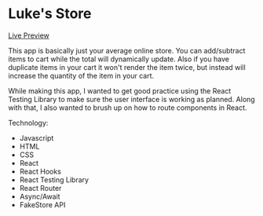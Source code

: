# Luke's Store

[Live Preview](https://luhook04.github.io/lukes-store/)

This app is basically just your average online store. You can add/subtract items to cart while the total will dynamically update. Also if you have duplicate items in your cart it won't render the item twice, but instead will increase the quantity of the item in your cart. 

While making this app, I wanted to get good practice using the React Testing Library to make sure the user interface is working as planned. Along with that, I also wanted to brush up on how to route components in React. 

Technology:
- Javascript
- HTML
- CSS
- React
- React Hooks
- React Testing Library
- React Router
- Async/Await
- FakeStore API

